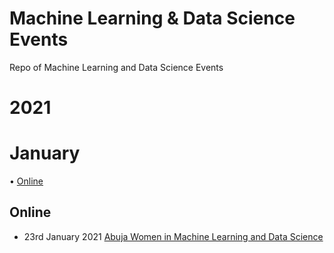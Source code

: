 # Machine Learning & Data Science Events
Repo of Machine Learning and Data Science Events 

# 2021
# January

• [Online](https://github.com/chiazor/Machine-learning-Data-science-event#Online)

## Online 

- 23rd January 2021 [Abuja Women in Machine Learning and Data Science](https://www.meetup.com/Abuja-Women-in-Machine-Learning-and-Data-Science/events/275631062)
